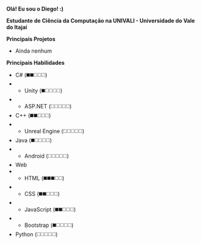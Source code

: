 **Olá! Eu sou o Diego! :)**

**Estudante de Ciência da Computação na UNIVALI - Universidade do Vale do Itajaí**

**Principais Projetos**

+ Ainda nenhum

**Principais Habilidades**
+ C# (◼️◼️◻️◻️◻️)
+ + Unity (◼️◻️◻️◻️◻️)
+ + ASP.NET (◻️◻️◻️◻️◻️)
+ C++ (◼️◼️◻️◻️◻️)
+ + Unreal Engine (◻️◻️◻️◻️◻️)
+ Java (◼️◻️◻️◻️◻️)
+ + Android (◻️◻️◻️◻️◻️)
+ Web
+ + HTML (◼️◼️◼️◻️◻️)
+ + CSS (◼️◼️◻️◻️◻️)
+ + JavaScript (◼️◼️◻️◻️◻️)
+ + Bootstrap (◼️◻️◻️◻️◻️)
+ Python (◻️◻️◻️◻️◻️)
